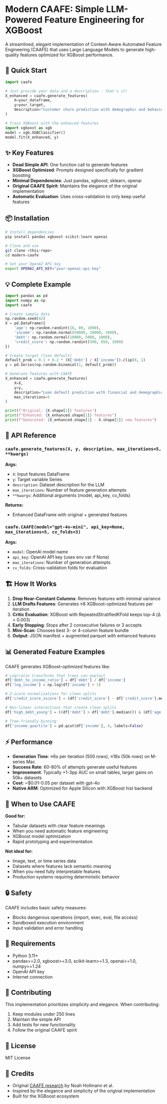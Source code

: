 # Modern CAAFE: Simple LLM-Powered Feature Engineering for XGBoost

A streamlined, elegant implementation of Context-Aware Automated Feature Engineering (CAAFE) that uses Large Language Models to generate high-quality features optimized for XGBoost performance.

## 🚀 Quick Start

```python
import caafe

# Just provide your data and a description - that's it!
X_enhanced = caafe.generate_features(
    X=your_dataframe,
    y=your_target, 
    description="Customer churn prediction with demographic and behavioral features"
)

# Train XGBoost with the enhanced features
import xgboost as xgb
model = xgb.XGBClassifier()
model.fit(X_enhanced, y)
```

## ✨ Key Features

- **Dead Simple API**: One function call to generate features
- **XGBoost Optimized**: Prompts designed specifically for gradient boosting
- **Minimal Dependencies**: Just pandas, xgboost, sklearn, openai
- **Original CAAFE Spirit**: Maintains the elegance of the original implementation
- **Automatic Evaluation**: Uses cross-validation to only keep useful features

## 📦 Installation

```bash
# Install dependencies
pip install pandas xgboost scikit-learn openai

# Clone and use
git clone <this-repo>
cd modern-caafe

# Set your OpenAI API key
export OPENAI_API_KEY="your-openai-api-key"
```

## 💡 Complete Example

```python
import pandas as pd
import numpy as np
import caafe

# Create sample data
np.random.seed(42)
X = pd.DataFrame({
    'age': np.random.randint(18, 80, 1000),
    'income': np.random.normal(50000, 20000, 1000),
    'debt': np.random.normal(10000, 5000, 1000),
    'credit_score': np.random.randint(300, 850, 1000)
})

# Create target (loan default)
default_prob = 0.1 + 0.2 * (X['debt'] / X['income']).clip(0, 1)
y = pd.Series(np.random.binomial(1, default_prob))

# Generate features with CAAFE
X_enhanced = caafe.generate_features(
    X=X,
    y=y,
    description="Loan default prediction with financial and demographic data",
    max_iterations=5
)

print(f"Original: {X.shape[1]} features")
print(f"Enhanced: {X_enhanced.shape[1]} features") 
print(f"Generated: {X_enhanced.shape[1] - X.shape[1]} new features")
```

## 🔧 API Reference

### `caafe.generate_features(X, y, description, max_iterations=5, **kwargs)`

**Args:**
- `X`: Input features DataFrame  
- `y`: Target variable Series
- `description`: Dataset description for the LLM
- `max_iterations`: Number of feature generation attempts
- `**kwargs`: Additional arguments (model, api_key, cv_folds)

**Returns:**
- Enhanced DataFrame with original + generated features

### `caafe.CAAFE(model="gpt-4o-mini", api_key=None, max_iterations=5, cv_folds=3)`

**Args:**
- `model`: OpenAI model name
- `api_key`: OpenAI API key (uses env var if None)  
- `max_iterations`: Number of generation attempts
- `cv_folds`: Cross-validation folds for evaluation

## 🏗️ How It Works

1. **Drop Near-Constant Columns**: Removes features with minimal variance
2. **LLM Drafts Features**: Generates ≤8 XGBoost-optimized features per iteration  
3. **Critic Evaluation**: XGBoost with RepeatedStratifiedKFold keeps top-4 (Δ > 0.003)
4. **Early Stopping**: Stops after 2 consecutive failures or 3 accepts
5. **Mini-Scan**: Chooses best 3- or 4-column feature bundle
6. **Output**: JSON manifest + augmented parquet with enhanced features

## 📊 Generated Feature Examples

CAAFE generates XGBoost-optimized features like:

```python
# Log/ratio transforms that trees can exploit
df['debt_to_income_ratio'] = df['debt'] / df['income']
df['log_income'] = np.log(df['income'] + 1)

# Z-score normalizations for clean splits
df['credit_score_zscore'] = (df['credit_score'] - df['credit_score'].mean()) / df['credit_score'].std()

# Non-linear interactions that create clean splits
df['high_debt_young'] = ((df['debt'] > df['debt'].median()) & (df['age'] < 30)).astype(int)

# Tree-friendly binning
df['income_quartile'] = pd.qcut(df['income'], 4, labels=False)
```

## ⚡ Performance

- **Generation Time**: ≈6s per iteration (500 rows), ≈18s (50k rows) on M-series Mac
- **Success Rate**: 60-80% of attempts generate useful features  
- **Improvement**: Typically +1-3pp AUC on small tables, larger gains on 50k+ datasets
- **Cost**: ~$0.01-0.05 per dataset with gpt-4o
- **Native ARM**: Optimized for Apple Silicon with XGBoost hist backend

## 🎯 When to Use CAAFE

**Good for:**
- Tabular datasets with clear feature meanings
- When you need automatic feature engineering
- XGBoost model optimization
- Rapid prototyping and experimentation

**Not ideal for:**
- Image, text, or time series data
- Datasets where features lack semantic meaning
- When you need fully interpretable features
- Production systems requiring deterministic behavior

## 🔒 Safety

CAAFE includes basic safety measures:
- Blocks dangerous operations (import, exec, eval, file access)
- Sandboxed execution environment
- Input validation and error handling

## 📝 Requirements

- Python 3.11+
- pandas>=2.0, xgboost>=3.0, scikit-learn>=1.3, openai>=1.0, numpy>=1.24
- OpenAI API key
- Internet connection

## 🤝 Contributing

This implementation prioritizes simplicity and elegance. When contributing:

1. Keep modules under 250 lines
2. Maintain the simple API
3. Add tests for new functionality
4. Follow the original CAAFE spirit

## 📄 License

MIT License

## 🙏 Credits

- Original [CAAFE research](https://github.com/noahho/CAAFE) by Noah Hollmann et al.
- Inspired by the elegance and simplicity of the original implementation
- Built for the XGBoost ecosystem